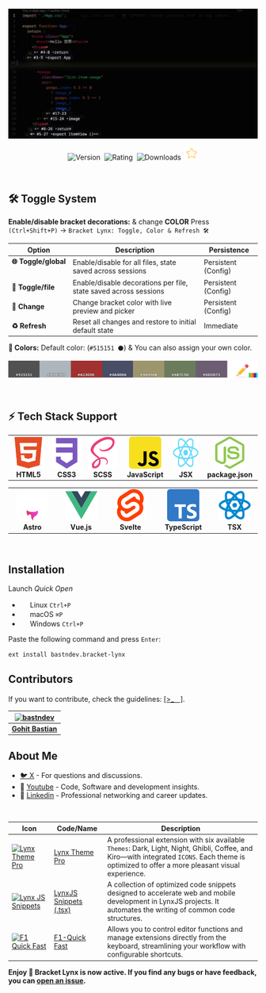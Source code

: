 ![Screenshot](https://raw.githubusercontent.com/bastndev/Bracket-Lynx/refs/heads/main/assets/images/screenshot.jpg)

<p align="center">
  <img src="https://vsmarketplacebadges.dev/version-short/bastndev.bracket-lynx.jpg?style=for-the-badge&colorA=FFFFFF&colorB=4B217A&label=VERSION" alt="Version">&nbsp;
  <img src="https://vsmarketplacebadges.dev/rating-short/bastndev.bracket-lynx.jpg?style=for-the-badge&colorA=FFFFFF&colorB=4B217A&label=RATING" alt="Rating">&nbsp;
  <img src="https://vsmarketplacebadges.dev/downloads-short/bastndev.bracket-lynx.jpg?style=for-the-badge&colorA=FFFFFF&colorB=4B217A&label=DOWNLOADS" alt="Downloads">&nbsp;
  <a href="https://github.com/bastndev/Bracket-Lynx"><img src="https://raw.githubusercontent.com/bastndev/Bracket-Lynx/refs/heads/main/assets/images/star.png" width="26.6px" alt="Github Star ⭐️"></a>
</p>

</br>

## 🛠️ Toggle System

**Enable/disable bracket decorations:** & change **COLOR** Press `(Ctrl+Shift+P)` → `Bracket Lynx: Toggle, Color & Refresh 🛠️`

| Option                  | Description                                                      | Persistence         |
| ----------------------- | ---------------------------------------------------------------- | ------------------- |
| **🌐 Toggle/global** ㅤ | Enable/disable for all files, state saved across sessions        | Persistent (Config) |
| **📝 Toggle/file**      | Enable/disable decorations per file, state saved across sessions | Persistent (Config) |
| **🎨 Change**           | Change bracket color with live preview and picker                | Persistent (Config) |
| **♻️ Refresh**          | Reset all changes and restore to initial default state           | Immediate           |

**🎨 Colors:** Default color: (`#515151 ⚫`) & You can also assign your own color.

![Colors](https://raw.githubusercontent.com/bastndev/Bracket-Lynx/refs/heads/main/assets/images/colors.jpg)

</br>

## ⚡ Tech Stack Support

<div align="center">
  <table>
    <tr>
      <td align="center" width="120">
        <img src="https://raw.githubusercontent.com/bastndev/Bracket-Lynx/refs/heads/main/assets/images/icons/html.png" alt="HTML5" width="65" height="65" />
        <br /><strong>HTML5</strong>
      </td>
      <td align="center" width="120">
        <img src="https://raw.githubusercontent.com/bastndev/Bracket-Lynx/refs/heads/main/assets/images/icons/css.png" alt="CSS3" width="65" height="65" />
        <br /><strong>CSS3</strong>
      </td>
      <td align="center" width="120">
        <img src="https://raw.githubusercontent.com/bastndev/Bracket-Lynx/refs/heads/main/assets/images/icons/scss.png" alt="SCSS" width="65" height="65" />
        <br /><strong>SCSS</strong>
      </td>
      <td align="center" width="120">
        <img src="https://raw.githubusercontent.com/bastndev/Bracket-Lynx/refs/heads/main/assets/images/icons/js.png" alt="JavaScript" width="65" height="65" />
        <br /><strong>JavaScript</strong>
      </td>
      <td align="center" width="120">
        <img src="https://raw.githubusercontent.com/bastndev/Bracket-Lynx/refs/heads/main/assets/images/icons/jsx.png" alt="JSX" width="65" height="65" />
        <br /><strong>JSX</strong>
      </td>
      <td align="center" width="120">
        <img src="https://raw.githubusercontent.com/bastndev/Bracket-Lynx/refs/heads/main/assets/images/icons/json.png" alt="JSON" width="65" height="65" />
        <br /><strong>package.json</strong>
      </td>
    </tr>
  </table>
</div>

<div align="center">
  <table>
    <tr>
      <td align="center" width="120">
        <img src="https://raw.githubusercontent.com/bastndev/Bracket-Lynx/refs/heads/main/assets/images/icons/astro.png" alt="Astro" width="65" height="65" />
        <br /><strong>Astro</strong>
      </td>
      <td align="center" width="120">
        <img src="https://raw.githubusercontent.com/bastndev/Bracket-Lynx/refs/heads/main/assets/images/icons/vue.png" alt="Vue.js" width="65" height="65" />
        <br /><strong>Vue.js</strong>
      </td>
      <td align="center" width="120">
        <img src="https://raw.githubusercontent.com/bastndev/Bracket-Lynx/refs/heads/main/assets/images/icons/svelte.png" alt="Svelte" width="65" height="65" />
        <br /><strong>Svelte</strong>
      </td>
      <td align="center" width="120">
        <img src="https://raw.githubusercontent.com/bastndev/Bracket-Lynx/refs/heads/main/assets/images/icons/ts.png" alt="TypeScript" width="65" height="65" />
        <br /><strong>TypeScript</strong>
      </td>
      <td align="center" width="120">
        <img src="https://raw.githubusercontent.com/bastndev/Bracket-Lynx/refs/heads/main/assets/images/icons/tsx.png" alt="TSX" width="65" height="65" />
        <br /><strong>TSX</strong>
      </td>
    </tr>
  </table>
</div>

</br>

## Installation

Launch _Quick Open_

- <img src="https://www.kernel.org/theme/images/logos/favicon.png" width=16 height=16/> Linux `Ctrl+P`
- <img src="https://developer.apple.com/favicon.ico" width=16 height=16/> macOS `⌘P`
- <img src="https://www.microsoft.com/favicon.ico" width=16 height=16/> Windows `Ctrl+P`

Paste the following command and press `Enter`:

```
ext install bastndev.bracket-lynx
```

## Contributors

If you want to contribute, check the guidelines: [[>_ᅠ]](https://github.com/bastndev/Bracket-Lynx/blob/main/CONTRIBUTING.md).

| [![bastndev](https://github.com/bastndev.png?size=100)](http://bastndev.com) |
| :--------------------------------------------------------------------------: |
|               **[Gohit Bastian](https://github.com/bastndev)**               |

## About Me

- [🐦 X](https://twitter.com/bastndev) - For questions and discussions.
- 🔴 [Youtube](https://www.youtube.com/@bastndev?sub_confirmation=1) - Code, Software and development insights.
- 💼 [Linkedin](https://www.linkedin.com/in/bastndev) - Professional networking and career updates.

</br>

| Icon                                                                                                                                                                                                                                                 | Code/Name                                                              | Description                                                                                                                                                                                     |
| ---------------------------------------------------------------------------------------------------------------------------------------------------------------------------------------------------------------------------------------------------- | ---------------------------------------------------------------------- | ----------------------------------------------------------------------------------------------------------------------------------------------------------------------------------------------- |
| [![Lynx Theme Pro](https://bastndev.gallerycdn.vsassets.io/extensions/bastndev/lynx-theme/0.1.2/1744898058774/Microsoft.VisualStudio.Services.Icons.Default)](https://marketplace.visualstudio.com/items?itemName=bastndev.lynx-theme)               | [Lynx Theme Pro](https://github.com/bastndev/Lynx-Theme)               | A professional extension with six available `Themes`: Dark, Light, Night, Ghibli, Coffee, and Kiro—with integrated `ICONS`. Each theme is optimized to offer a more pleasant visual experience. |
| [![Lynx JS Snippets](https://bastndev.gallerycdn.vsassets.io/extensions/bastndev/lynx-js-snippets/0.2.0/1745166683713/Microsoft.VisualStudio.Services.Icons.Default)](https://marketplace.visualstudio.com/items?itemName=bastndev.lynx-js-snippets) | [LynxJS Snippets (.tsx)](https://github.com/bastndev/Lynx-js-Snippets) | A collection of optimized code snippets designed to accelerate web and mobile development in LynxJS projects. It automates the writing of common code structures.                               |
| [![F1 Quick Fast](https://bastndev.gallerycdn.vsassets.io/extensions/bastndev/f1/0.2.1/1752544035624/Microsoft.VisualStudio.Services.Icons.Default)](https://marketplace.visualstudio.com/items?itemName=bastndev.f1)                                | [F1-Quick Fast](https://github.com/bastndev/f1)                        | Allows you to control editor functions and manage extensions directly from the keyboard, streamlining your workflow with configurable shortcuts.                                                |

**Enjoy 🎉 Bracket Lynx is now active. If you find any bugs or have feedback, you can [open an issue](https://github.com/bastndev/Bracket-Lynx/issues).**

